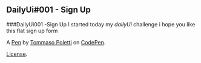 DailyUi#001 - Sign Up
---------------------
###DailyUi001 -Sign Up
I started today my *dailyUi* challenge i hope you like this flat sign up form



A [Pen](http://codepen.io/tomma5o/pen/NrbKXy) by [Tommaso Poletti](http://codepen.io/tomma5o) on [CodePen](http://codepen.io/).

[License](http://codepen.io/tomma5o/pen/NrbKXy/license).